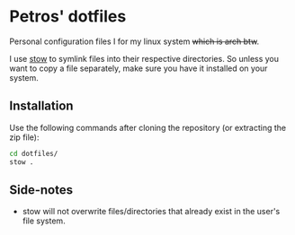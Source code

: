 # Petros' dotfiles

Personal configuration files I for my linux system ~~which is arch btw~~.

I use [stow](https://www.gnu.org/software/stow "GNU stow") to symlink files
into their respective directories. So unless you want to copy a file
separately, make sure you have it installed on your system.

## Installation

Use the following commands after cloning the repository (or extracting the zip
file):

```sh
cd dotfiles/
stow .
```

## Side-notes

- stow will not overwrite files/directories that already exist in the
  user's file system.

